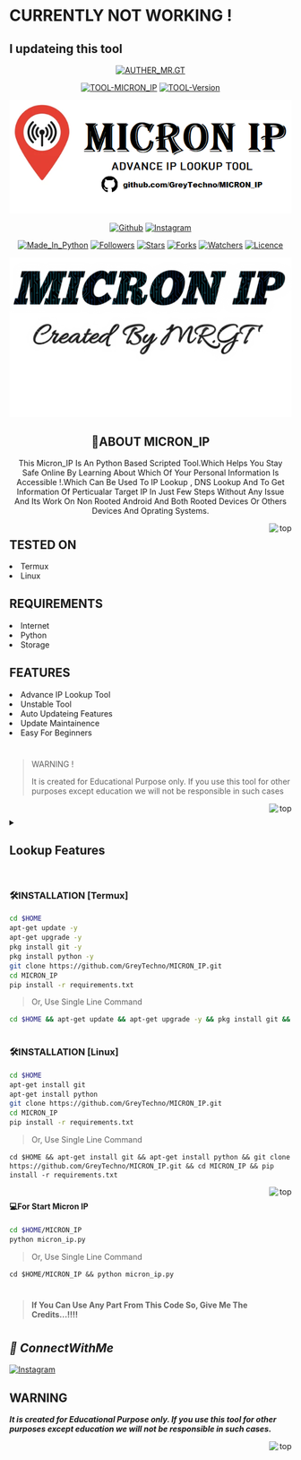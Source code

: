 # CURRENTLY NOT WORKING !
## I updateing this tool

<p align="center">
<a href="https://github.com/GreyTechno/"><img title="AUTHER_MR.GT" src="https://img.shields.io/badge/Auther-MR.GT-SCRIPT?colorA=%23ff8100&colorB=%23017e40&colorC=%23ff0000&style=for-the-badge"></a>
</p>
<p align="center">
<a href="#"><img title="TOOL-MICRON_IP" src="https://img.shields.io/badge/Tool-MICRON_IP-green.svg"></a>
<a href="#"><img title="TOOL-Version" src="https://img.shields.io/badge/Version-0.1-green.svg?style=flat-square"></a>
</p>

<p align="center">
<a href="#"><img title="MICRON_IP" src="https://github.com/GreyTechno/MICRON_IP/blob/main/Images/micron_ip.png"></a>
</p>
<p align="center">
<a href="https://github.com/GreyTechno/"><img title="Github" src="https://img.shields.io/badge/GITHUB-GreyTechno-brightgreen?style=for-the-badge&logo=github"></a>
<a href="https://www.instagram.com/grey_techno/"><img title="Instagram" src="https://img.shields.io/badge/INSTAGRAM-grey_techno-red?style=for-the-badge&logo=Instagram"></a>
</p>
<p align="center">
<a href="https://www.python.org/"><img title="Made_In_Python" src="https://img.shields.io/badge/Made%20In-Python-1f425f.svg?v=103"></a>
<a href="#"><img title="Followers" src="https://img.shields.io/github/followers/GreyTechno?color=blue&style=flat-square"></a>
<a href="#"><img title="Stars" src="https://img.shields.io/github/stars/GreyTechno/MICRON_IP?color=red&style=flat-square"></a>
<a href="#"><img title="Forks" src="https://img.shields.io/github/forks/GreyTechno/MICRON_IP?color=red&style=flat-square"></a>
<a href="#"><img title="Watchers" src="https://img.shields.io/github/watchers/GreyTechno/MICRON_IP?label=Watchers&color=blue&style=flat-square"></a>
<a href="https://github.com/GreyTechno/MICRON_IP/blob/main/LICENSE"><img title="Licence" src="https://img.shields.io/badge/License-MIT-blue.svg"></a>
</p>

<p align="center">
<a href="https://github.com/GreyTechno/"><img title="AUTHER_MR.GT" src="https://github.com/GreyTechno/MICRON_IP/blob/main/Images/20221124_222057.png"></a>
</p>

<h2 align="center">🚀ABOUT MICRON_IP</h2>
<p align="center">
This Micron_IP Is An Python Based Scripted Tool.Which Helps You Stay Safe Online By Learning About Which Of Your Personal Information Is Accessible !.Which Can Be Used To IP Lookup , DNS Lookup And To Get Information Of Perticualar Target IP In Just Few Steps Without Any Issue And Its Work On Non Rooted Android And Both Rooted Devices Or Others Devices And Oprating Systems.
</p>
<p align="right"><a href="#top"><img align="right" src="https://github.com/GreyTechno/GreyTechno/blob/main/core/892692.png" alt="top" height="40" width="40"></a></p>

#

<h2 align="left">TESTED ON</h2>
<li>
Termux
</li>
<li>
Linux
</li>

<h2 align="left">REQUIREMENTS</h2>
<li>
Internet
</li>
<li>
Python
</li>
<li>
Storage
</li>


<h2 align="left">FEATURES</h2>
<li>
Advance IP Lookup Tool
</li>
<li>
Unstable Tool
</li>
<li>
Auto Updateing Features
</li>
<li>
Update Maintainence
</li>
<li>
Easy For Beginners
</li>

#
> WARNING !
>
> It is created for Educational Purpose only. If you use this tool for other purposes except education we will not be responsible in such cases
<p align="right"><a href="#top"><img align="right" src="https://github.com/GreyTechno/GreyTechno/blob/main/core/892692.png" alt="top" height="40" width="40"></a></p>

#

<details> 
<summary><h2 align="left">Lookup Features</h2></summary> 

* Internet_Protocol
* Type
* Status
* Sucess
* Continent
* Continent_Code
* Country
* Country_Code
* Country_Code_ISO3
* Country_Code_TLD
* Flag_Image
* Flag_Emoji
* Flag_Emoji_UNI_Code
* Latitude
* Longitude
* Region_Name
* Region_Code
* City_Name
* Postal_Code
* Country_Capital
* Languages
* Country_Calling_Code
* Currency
* Currency_Name
* IN_EU
* IS_EU
* ISP
* ASN
* Time_Zone
* Time_ABBR
* Time_OFFSET
* Time_UTC
* Time_IS_DST
* Current_Time
* Borders
* Connection_Domin
* Google_Maps
* Other Details
</details>

#
### 🛠️INSTALLATION [Termux]
``` sh
cd $HOME
apt-get update -y
apt-get upgrade -y
pkg install git -y
pkg install python -y
git clone https://github.com/GreyTechno/MICRON_IP.git
cd MICRON_IP
pip install -r requirements.txt
```
> Or, Use Single Line Command
``` sh
cd $HOME && apt-get update && apt-get upgrade -y && pkg install git && pkg install python -y && git clone https://github.com/GreyTechno/MICRON_IP.git && cd $HOME/MICRON_IP && pip install -r requirements.txt
```

#
### 🛠️INSTALLATION [Linux]
``` sh
cd $HOME
apt-get install git
apt-get install python
git clone https://github.com/GreyTechno/MICRON_IP.git
cd MICRON_IP
pip install -r requirements.txt
```
> Or, Use Single Line Command
```
cd $HOME && apt-get install git && apt-get install python && git clone https://github.com/GreyTechno/MICRON_IP.git && cd MICRON_IP && pip install -r requirements.txt
```
<p align="right"><a href="#top"><img align="right" src="https://github.com/GreyTechno/GreyTechno/blob/main/core/892692.png" alt="top" height="40" width="40"></a></p>

#
#### 💻For Start Micron IP
``` sh
cd $HOME/MICRON_IP
python micron_ip.py
```
> Or, Use Single Line Command
```
cd $HOME/MICRON_IP && python micron_ip.py
```
#
> #### If You Can Use Any Part From This Code So, Give Me The Credits...!!!!
#
<h2><b><i>📡 ConnectWithMe</i></b></h2> 
<p align="centre"><a href="https://instagram.com/grey_techno/" target="blank"><img align="centre" src="https://github.com/GreyTechno/GreyTechno/blob/main/core/20221118_213656.png" alt="Instagram" height=30% width=70%></a></p>

## WARNING
***It is created for Educational Purpose only. If you use this tool for other purposes except education we will not be responsible in such cases.***
<p align="right"><a href="#top"><img align="right" src="https://github.com/GreyTechno/GreyTechno/blob/main/core/892692.png" alt="top" height="40" width="40"></a></p>

#
